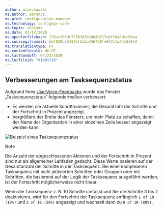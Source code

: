 ```yaml
---
author: aczechowski
ms.author: aaroncz
ms.prod: configuration-manager
ms.technology: configmgr-core
ms.topic: include
ms.date: 01/17/2020
ms.openlocfilehash: 220ee1b3dc7276383b2b040217abff418dcc68aa
ms.sourcegitcommit: bbf820c35414bf2cba356f30fe047c1a34c5384d
ms.translationtype: HT
ms.contentlocale: de-DE
ms.lasthandoff: 04/21/2020
ms.locfileid: "81691718"
---
```

## <a name="improvements-to-task-sequence-progress"></a><a name="bkmk_tsprogress"></a> Verbesserungen am Tasksequenzstatus

<!--5932692, fka 2356386-->

Aufgrund Ihres [UserVoice-Feedbacks](https://configurationmanager.uservoice.com/forums/300492-ideas/suggestions/33666679-add-the-complete-progression-status-in-the-progres) wurde das Fenster „Tasksequenzstatus“ folgendermaßen verbessert:

- Es werden die aktuelle Schrittnummer, die Gesamtzahl der Schritte und der Fortschritt in Prozent angezeigt.
- Vergrößern der Breite des Fensters, um mehr Platz zu schaffen, damit der Name der Organisation in einer einzelnen Zeile besser angezeigt werden kann

![Beispiel eines Tasksequenzstatus](../../media/2356386-task-sequence-progress.png)

> [!NOTE]
> Die Anzahl der abgeschlossenen Aktionen und der Fortschritt in Prozent sind nur als allgemeiner Leitfaden gedacht. Diese Werte basieren auf der Gesamtanzahl der Schritte in der Tasksequenz. Bei einer komplexeren Tasksequenz mit nicht aktivierten Schritten oder Gruppen oder mit Schritten, die basierend auf der Logik der Tasksequenz ausgeführt werden, ist der Fortschritt möglicherweise nicht linear.
>
> Wenn die Tasksequenz z. B. 10 Schritte umfasst und Sie die Schritte 3 bis 7 deaktivieren, wird für den Fortschritt der Tasksequenz anfänglich `1 of 10 (10%)` und `2 of 10 (20%)` angezeigt und wechselt dann zu `8 of 10 (80%)`.
